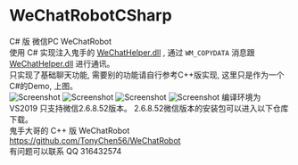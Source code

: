 # WeChatRobotCSharp
C# 版 微信PC WeChatRobot   
使用 C# 实现注入鬼手的 [WeChatHelper.dll](https://github.com/TonyChen56/WeChatRobot) , 通过 `WM_COPYDATA` 消息跟 [WeChatHelper.dll](https://github.com/TonyChen56/WeChatRobot) 进行通讯。  
只实现了基础聊天功能, 需要别的功能请自行参考C++版实现, 这里只是作为一个C#的Demo, 上图。   
![Screenshot](https://github.com/csc414/WeChatRobotCSharp/blob/master/Images/1.png)
![Screenshot](https://github.com/csc414/WeChatRobotCSharp/blob/master/Images/2.png)
![Screenshot](https://github.com/csc414/WeChatRobotCSharp/blob/master/Images/3.png)
![Screenshot](https://github.com/csc414/WeChatRobotCSharp/blob/master/Images/4.png) 
编译环境为 VS2019 只支持微信2.6.8.52版本。 2.6.8.52微信版本的安装包可以进入以下仓库下载。   
鬼手大哥的 C++ 版 WeChatRobot <https://github.com/TonyChen56/WeChatRobot>   
有问题可以联系 QQ 316432574  
